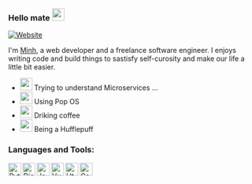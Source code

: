 ### Hello mate <img src="https://media.giphy.com/media/hvRJCLFzcasrR4ia7z/giphy.gif" width="25px">

[![Website](https://img.shields.io/website?label=MINHDQ1998.GITHUB.IO/PORFOLIO/&style=for-the-badge&url=https%3A%2F%2Fcodestackr.com)](https://minhdq1998.github.io/portfolio/)

I'm [Minh](https://minhdq1998.github.io/portfolio/), a web developer and a freelance software engineer. I enjoys writing code and build things to sastisfy self-curosity and make our life a little bit easier.

- <img src="https://i.pinimg.com/originals/c6/dc/a1/c6dca1d87988223c0a40f88dca903aa1.gif" width="25px"> Trying to understand Microservices ... 
- <img src="https://media.tenor.com/images/60dd738f3f4d1c1d15cf5ac009230ad2/tenor.gif" width="25px"> Using Pop OS
- <img src="https://media.tenor.com/images/a6d681a6c67b3c10cdff7ae598d59966/tenor.gif" width="25px"> Driking coffee
- <img src="https://media.tenor.com/images/574f40af46a8b1336f3d250a08eafcc5/tenor.gif" width="25px"> Being a Hufflepuff

### Languages and Tools:

<img align="left" alt="Python" width="26px" src="https://minhwood.github.io/portfolio/img/python.584dac60.svg" />
<img align="left" alt="Django" width="26px" src="https://minhwood.github.io/portfolio/img/djangopixel.70ccc173.svg" />
<img align="left" alt="Javascript" width="26px" src="https://minhwood.github.io/portfolio/img/javascriptpixel.12a49a33.svg" />
<img align="left" alt="Vue" width="26px" src="https://minhwood.github.io/portfolio/img/vuepixel.7bf6f45b.svg" />
<img align="left" alt="Html" width="26px" src="https://minhwood.github.io/portfolio/img/html18.555f23ba.svg" />
<img align="left" alt="Css" width="26px" src="https://minhwood.github.io/portfolio/img/css18.0582a3e4.svg" />
